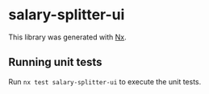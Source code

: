 # salary-splitter-ui

This library was generated with [Nx](https://nx.dev).

## Running unit tests

Run `nx test salary-splitter-ui` to execute the unit tests.
